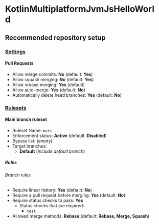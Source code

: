 # KotlinMultiplatformJvmJsHelloWorld

## Recommended repository setup

### [Settings](https://github.com/cubuspl42/KotlinMultiplatformJvmJsHelloWorld/settings)

#### Pull Requests

- Allow merge commits: **No** (default: **Yes**)
- Allow squash merging: **No** (default: **Yes**)
- Allow rebase merging: **Yes** (default)
- Allow auto-merge: **Yes** (default: **No**)
- Automatically delete head branches: **Yes** (default: **No**)

### [Rulesets](https://github.com/cubuspl42/KotlinMultiplatformJvmJsHelloWorld/settings/rules)

#### Main branch ruleset

- Ruleset Name: `main`
- Enforcement status: **Active** (default: **Disabled**)
- Bypass list: (empty)
- Target branches:
  - **Default** (_Include default branch_)

##### Rules
 
###### Branch rules

- Require linear history: **Yes** (default: **No**)
- Require a pull request before merging: **Yes** (default: **No**)
- Require status checks to pass: **Yes**
  - Status checks that are required:
    - `test`
- Allowed merge methods: **Rebase** (default: **Rebase, Merge, Squash**)
